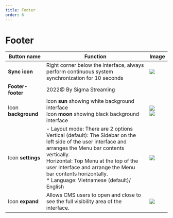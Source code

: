 ```yaml
---
title: Footer
order: 6
---
```


# Footer

| Button name         | Function                                                                                                                                                                                                                                                                                                                                                            | Image                                                                             |
| ------------------- | ------------------------------------------------------------------------------------------------------------------------------------------------------------------------------------------------------------------------------------------------------------------------------------------------------------------------------------------------------------------- | --------------------------------------------------------------------------------- |
| **Sync icon**       | Right corner below the interface, always perform continuous system synchronization for 10 seconds                                                                                                                                                                                                                                                                   | ![](/images/lrm/icon/icon_sync.png)                                               |
| **Footer- footer**  | 2022@ By Sigma Streaming                                                                                                                                                                                                                                                                                                                                            |                                                                                   |
| Icon **background** | Icon **sun** showing white background interface <br />Icon **moon** showing black background interface                                                                                                                                                                                                                                                              | ![](/images/lrm/icon/icon_sunny.png)   <br /> ![](/images/lrm/icon/icon_moon.png) |
| Icon **settings**   | - Layout mode: There are 2 options   <br />Vertical (default): The Sidebar on the left side of the user interface and arranges the Menu bar contents vertically. <br />Horizontal: Top Menu at the top of the user interface and arrange the Menu bar contents horizontally. <br />\* Language: Vietnamese (default)/ English | ![](/images/lrm/icon/icon_setting.png)                                            |
| Icon **expand**     | Allows CMS users to open and close to see the full visibility area of the interface.                                                                                                                                                                                                                                                                                | ![](/images/lrm/icon/icon_extend.png)                                             |

